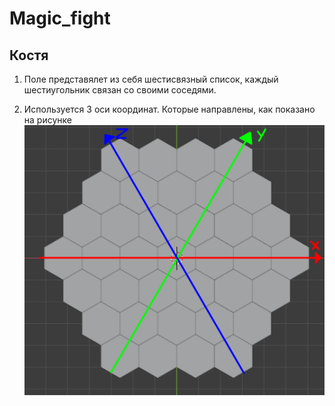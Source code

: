 # Magic_fight
## Костя

1) Поле представялет из себя шестисвязный список, каждый шестиугольник связан со своими соседями.

2) Используется 3 оси координат. Которые направлены, как показано на рисунке
<code>![coordinates](/images/coordinates.png "Пейзаж с горами")
</code>

